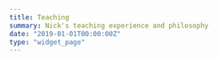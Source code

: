 ```yaml
---
title: Teaching
summary: Nick's teaching experience and philosophy
date: "2019-01-01T00:00:00Z"
type: "widget_page"
---
```

